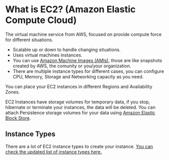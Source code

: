 # What is EC2? (Amazon Elastic Compute Cloud)

The virtual machine service from AWS, focused on provide compute force for different situations.

- Scalable up or down to handle changing situations.
- Uses virtual machines instances.
- You can use [Amazon Machine Images (AMIs)](AMIs.md), those are like snapshots created by AWS, the comunity or you/your organization.
- There are multiple instance types for different cases, you can configure CPU, Memory, Storage and Networking capacity as you need.

You can place your EC2 instances in different Regions and Availability Zones.

EC2 Instances have storage volumes for temporary data, if you stop, hibernate or terminate your instances, the data will be deleted.
You can attach Persistence storage volumes for your data using [Amazon Elastic Block Store](EBS.md).

## Instance Types

There are a lot of EC2 instance types to create your instance.
[You can check the updated list of instance types here.](https://aws.amazon.com/es/ec2/instance-types/)
